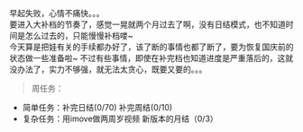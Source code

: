 早起失败，心情不痛快。。。       
要进入大补档的节奏了，感觉一晃就两个月过去了啊，没有日结模式，也不知道时间是怎么过去的，只能慢慢补档喽~  
今天算是把娃有关的手续都办好了，该了断的事情也都了断了，要为恢复国庆前的状态做一些准备啦~
不过有些事情，即使在补完档也知道进度是严重落后的，这就没办法了，实力不够强，就无法太贪心，既要又要的。。。
>周任务：
+ 简单任务：补完日结(0/70) 补完周结(0/10)  
+ 复杂任务：用imove做两周岁视频 新版本的月结（0/3）  
